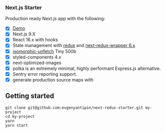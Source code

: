 ### Next.js Starter

Production ready Next.js app with the following:
- [x] [Demo](https://next-redux-starter.evgenyantipin.vercel.app)
- [x] Next.js 9.X
- [x] React 16.x with hooks
- [x] State management with [redux](https://github.com/reactjs/redux) and [next-redux-wrapper 6.x](https://github.com/kirill-konshin/next-redux-wrapper)
- [x] [isomorphic-unfetch](https://github.com/developit/unfetch) Tiny 500b
- [x] styled-components 4.x
- [x] next-optimized-images
- [x] polka is an extremely minimal, highly performant Express.js alternative.
- [x] Sentry error reporting support.
- [x] generate production source maps with
## Getting started
```
git clone git@github.com:evgenyantipin/next-redux-starter.git my-project
cd my-project
yarn
yarn start
```
